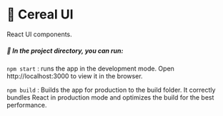 # :cookie: Cereal UI
React UI components.
<br/>

#####  :open_file_folder: In the project directory, you can run:
`npm start` : runs the app in the development mode. Open http://localhost:3000 to view it in the browser.

`npm build` : Builds the app for production to the build folder. It correctly bundles React in production mode and optimizes the build for the best performance.